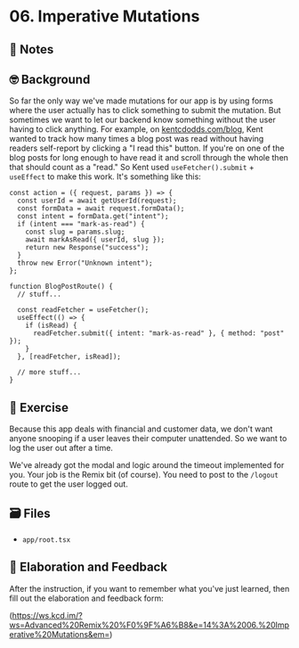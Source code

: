 # 06. Imperative Mutations

## 📝 Notes

## 🤓 Background

So far the only way we've made mutations for our app is by using forms where the user actually has to click something to submit the mutation. But sometimes we want to let our backend know something without the user having to click anything. For example, on [kentcdodds.com/blog](https://kentcdodds.com/blog), Kent wanted to track how many times a blog post was read without having readers self-report by clicking a "I read this" button. If you're on one of the blog posts for long enough to have read it and scroll through the whole then that should count as a "read." So Kent used `useFetcher().submit` + `useEffect` to make this work. It's something like this:

```tsx
const action = ({ request, params }) => {
  const userId = await getUserId(request);
  const formData = await request.formData();
  const intent = formData.get("intent");
  if (intent === "mark-as-read") {
    const slug = params.slug;
    await markAsRead({ userId, slug });
    return new Response("success");
  }
  throw new Error("Unknown intent");
};

function BlogPostRoute() {
  // stuff...

  const readFetcher = useFetcher();
  useEffect(() => {
    if (isRead) {
      readFetcher.submit({ intent: "mark-as-read" }, { method: "post" });
    }
  }, [readFetcher, isRead]);

  // more stuff...
}
```

## 💪 Exercise

Because this app deals with financial and customer data, we don't want anyone snooping if a user leaves their computer unattended. So we want to log the user out after a time.

We've already got the modal and logic around the timeout implemented for you. Your job is the Remix bit (of course). You need to post to the `/logout` route to get the user logged out.

## 🗃 Files

- `app/root.tsx`

## 🦉 Elaboration and Feedback

After the instruction, if you want to remember what you've just learned, then
fill out the elaboration and feedback form:

(https://ws.kcd.im/?ws=Advanced%20Remix%20%F0%9F%A6%B8&e=14%3A%2006.%20Imperative%20Mutations&em=)
